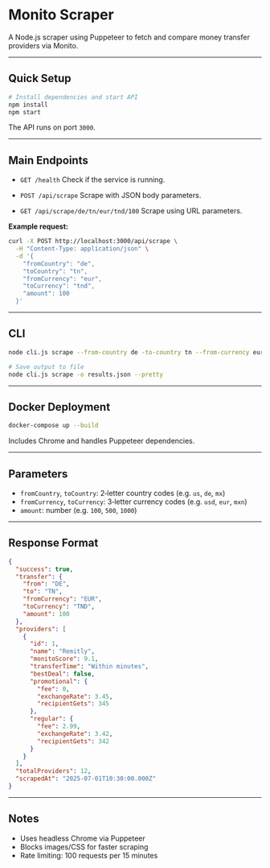 # Monito Scraper

A Node.js scraper using Puppeteer to fetch and compare money transfer providers via Monito.

---

## Quick Setup

```bash
# Install dependencies and start API
npm install
npm start
```

The API runs on port `3000`.

---

##  Main Endpoints

* `GET /health`
  Check if the service is running.

* `POST /api/scrape`
  Scrape with JSON body parameters.

* `GET /api/scrape/de/tn/eur/tnd/100`
  Scrape using URL parameters.

**Example request:**

```bash
curl -X POST http://localhost:3000/api/scrape \
  -H "Content-Type: application/json" \
  -d '{
    "fromCountry": "de",
    "toCountry": "tn",
    "fromCurrency": "eur",
    "toCurrency": "tnd",
    "amount": 100
  }'
```

---

##  CLI

```bash
node cli.js scrape --from-country de -to-country tn --from-currency eur --to-currency tnd --amount 500

# Save output to file
node cli.js scrape -o results.json --pretty
```

---

##  Docker Deployment

```bash
docker-compose up --build
```

Includes Chrome and handles Puppeteer dependencies.

---

##  Parameters

* `fromCountry`, `toCountry`: 2‑letter country codes (e.g. `us`, `de`, `mx`)
* `fromCurrency`, `toCurrency`: 3‑letter currency codes (e.g. `usd`, `eur`, `mxn`)
* `amount`: number (e.g. `100`, `500`, `1000`)

---

##  Response Format

```json
{
  "success": true,
  "transfer": {
    "from": "DE",
    "to": "TN",
    "fromCurrency": "EUR",
    "toCurrency": "TND",
    "amount": 100
  },
  "providers": [
    {
      "id": 1,
      "name": "Remitly",
      "monitoScore": 9.1,
      "transferTime": "Within minutes",
      "bestDeal": false,
      "promotional": {
        "fee": 0,
        "exchangeRate": 3.45,
        "recipientGets": 345
      },
      "regular": {
        "fee": 2.99,
        "exchangeRate": 3.42,
        "recipientGets": 342
      }
    }
  ],
  "totalProviders": 12,
  "scrapedAt": "2025-07-01T10:30:00.000Z"
}
```

---

##  Notes

* Uses headless Chrome via Puppeteer
* Blocks images/CSS for faster scraping
* Rate limiting: 100 requests per 15 minutes
